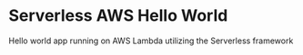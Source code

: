 # Serverless AWS Hello World

Hello world app running on AWS Lambda utilizing the Serverless framework
